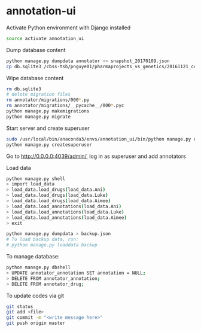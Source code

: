 # annotation-ui

Activate Python environment with Django installed

~~~bash
source activate annotation_ui
~~~

Dump database content

~~~bash
python manage.py dumpdata annotator >> snapshot_20170109.json
cp db.sqlite3 /cbss-tsb/pnguye01/pharmaprojects_vs_genetics/20161121_ceased_drugs_processing/backup_database_files/db_20170109.sqlite3
~~~

Wipe database content

~~~bash
rm db.sqlite3
# delete migration files
rm annotator/migrations/000*.py
rm annotator/migrations/__pycache__/000*.pyc
python manage.py makemigrations
python manage.py migrate
~~~

Start server and create superuser

~~~bash
sudo /usr/local/bin/anaconda3/envs/annotation_ui/bin/python manage.py runserver 0.0.0.0:4039
python manage.py createsuperuser
~~~

Go to http://0.0.0.0:4039/admin/, log in as superuser and add annotators

Load data

~~~bash
python manage.py shell
> import load_data
> load_data.load_drugs(load_data.Ani)
> load_data.load_drugs(load_data.Luke)
> load_data.load_drugs(load_data.Aimee)
> load_data.load_annotations(load_data.Ani)
> load_data.load_annotations(load_data.Luke)
> load_data.load_annotations(load_data.Aimee)
> exit

python manage.py dumpdata > backup.json
# To load backup data, run:
# python manage.py loaddata backup

~~~

To manage database:

~~~bash
python manage.py dbshell
> UPDATE annotator_annotation SET annotation = NULL;
> DELETE FROM annotator_annotation;
> DELETE FROM annotator_drug;
~~~

To update codes via git

~~~bash
git status
git add <file>
git commit -m "<write message here>"
git push origin master
~~~


